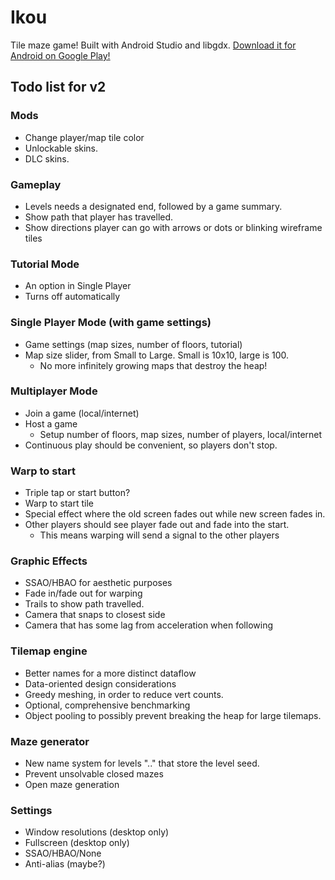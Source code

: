 # Ikou
Tile maze game! Built with Android Studio and libgdx. [Download it for Android on Google Play!](https://play.google.com/store/apps/details?id=com.andgate.ikou)

## Todo list for v2
### Mods
  - Change player/map tile color
  - Unlockable skins.
  - DLC skins.

### Gameplay
  - Levels needs a designated end, followed by a game summary.
  - Show path that player has travelled.
  - Show directions player can go with arrows or dots or blinking wireframe tiles

### Tutorial Mode
  - An option in Single Player
  - Turns off automatically

### Single Player Mode (with game settings)
  - Game settings (map sizes, number of floors, tutorial)
  - Map size slider, from Small to Large. Small is 10x10, large is 100.
    - No more infinitely growing maps that destroy the heap!

### Multiplayer Mode
 - Join a game (local/internet)
 - Host a game
   - Setup number of floors, map sizes, number of players, local/internet
 - Continuous play should be convenient, so players don't stop.

### Warp to start
  - Triple tap or start button?
  - Warp to start tile
  - Special effect where the old screen fades out while new screen fades in.
  - Other players should see player fade out and fade into the start.
    - This means warping will send a signal to the other players

### Graphic Effects
  - SSAO/HBAO for aesthetic purposes
  - Fade in/fade out for warping
  - Trails to show path travelled.
  - Camera that snaps to closest side
  - Camera that has some lag from acceleration when following

### Tilemap engine
  - Better names for a more distinct dataflow
  - Data-oriented design considerations
  - Greedy meshing, in order to reduce vert counts.
  - Optional, comprehensive benchmarking
  - Object pooling to possibly prevent breaking the heap for large tilemaps.

### Maze generator
  - New name system for levels "<adjective>.<verb>.<noun>" that store the level seed.
  - Prevent unsolvable closed mazes
  - Open maze generation

### Settings
  - Window resolutions (desktop only)
  - Fullscreen (desktop only)
  - SSAO/HBAO/None
  - Anti-alias (maybe?)
